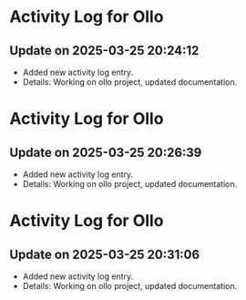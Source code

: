 # Activity Log for Ollo

## Update on 2025-03-25 20:24:12
- Added new activity log entry.
- Details: Working on ollo project, updated documentation.

# Activity Log for Ollo

## Update on 2025-03-25 20:26:39
- Added new activity log entry.
- Details: Working on ollo project, updated documentation.

# Activity Log for Ollo

## Update on 2025-03-25 20:31:06
- Added new activity log entry.
- Details: Working on ollo project, updated documentation.

